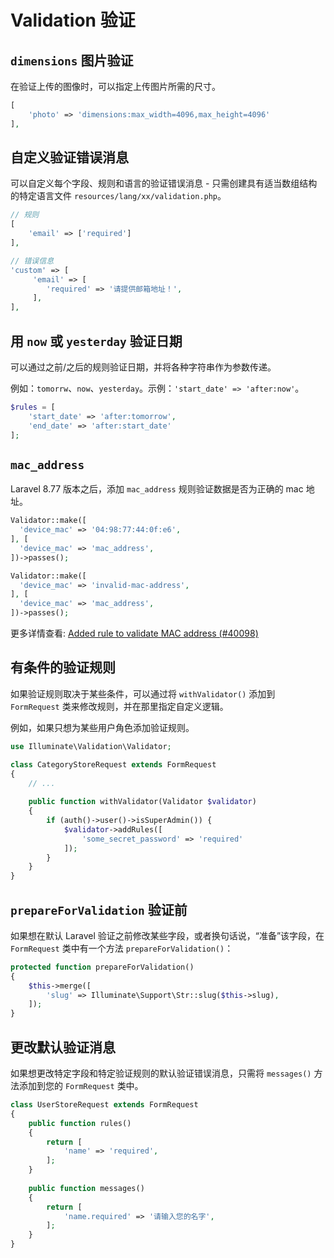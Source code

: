 # Validation 验证

## `dimensions` 图片验证

在验证上传的图像时，可以指定上传图片所需的尺寸。

```php
[
    'photo' => 'dimensions:max_width=4096,max_height=4096'
],
```

## 自定义验证错误消息 

可以自定义每个字段、规则和语言的验证错误消息 - 只需创建具有适当数组结构的特定语言文件 `resources/lang/xx/validation.php`。

```php
// 规则
[
    'email' => ['required']
], 

// 错误信息
'custom' => [
     'email' => [
        'required' => '请提供邮箱地址！',
     ],
],
```

## 用 `now` 或 `yesterday` 验证日期

可以通过之前/之后的规则验证日期，并将各种字符串作为参数传递。

例如：`tomorrw`、`now`、`yesterday`。示例：`'start_date' => 'after:now'`。

```php
$rules = [
    'start_date' => 'after:tomorrow',
    'end_date' => 'after:start_date'
];
```


## `mac_address`

Laravel 8.77 版本之后，添加 `mac_address` 规则验证数据是否为正确的 mac 地址。

```php {4,10}
Validator::make([
  'device_mac' => '04:98:77:44:0f:e6',
], [
  'device_mac' => 'mac_address',
])->passes();

Validator::make([
  'device_mac' => 'invalid-mac-address',
], [
  'device_mac' => 'mac_address',
])->passes();
```

更多详情查看: [Added rule to validate MAC address (#40098)](https://github.com/laravel/framework/pull/40098)

## 有条件的验证规则

如果验证规则取决于某些条件，可以通过将 `withValidator()` 添加到 `FormRequest` 类来修改规则，并在那里指定自定义逻辑。

例如，如果只想为某些用户角色添加验证规则。

```php
use Illuminate\Validation\Validator;

class CategoryStoreRequest extends FormRequest
{
    // ...
    
    public function withValidator(Validator $validator)
    {
        if (auth()->user()->isSuperAdmin()) {
            $validator->addRules([
                'some_secret_password' => 'required'
            ]);
        }
    }
}
```

## `prepareForValidation` 验证前

如果想在默认 Laravel 验证之前修改某些字段，或者换句话说，“准备”该字段，在 `FormRequest` 类中有一个方法 `prepareForValidation()`：

```php
protected function prepareForValidation()
{
    $this->merge([
        'slug' => Illuminate\Support\Str::slug($this->slug),
    ]);
}
```

## 更改默认验证消息

如果想更改特定字段和特定验证规则的默认验证错误消息，只需将 `messages()` 方法添加到您的 `FormRequest` 类中。

```php
class UserStoreRequest extends FormRequest
{
    public function rules()
    {
        return [
            'name' => 'required',
        ];
    }
    
    public function messages()
    {
        return [
            'name.required' => '请输入您的名字',
        ];
    }
}
```
